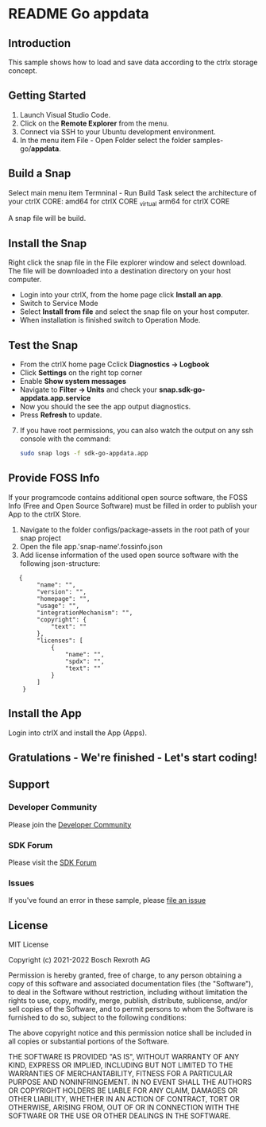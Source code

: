 # README Go appdata

## Introduction

This sample shows how to load and save data according to the ctrlx storage concept.

## Getting Started

1. Launch Visual Studio Code.
2. Click on the __Remote Explorer__ from the menu.
3. Connect via SSH to your Ubuntu development environment.
4. In the menu item File - Open Folder select the folder samples-go/__appdata__.

## Build a Snap

Select main menu item Termninal - Run Build Task select the architecture of your ctrlX CORE:
    amd64 for ctrlX CORE <sub>virtual</sub>
    arm64 for ctrlX CORE

A snap file will be build.

## Install the Snap

Right click the snap file in the File explorer window and select download. The file will be downloaded into a destination directory on your host computer.

* Login into your ctrlX, from the home page click __Install an app__.
* Switch to Service Mode
* Select __Install from file__ and select the snap file on your host computer.
* When installation is finished switch to Operation Mode.

## Test the Snap

* From the ctrlX home page Cclick __Diagnostics -> Logbook__
* Click __Settings__ on the right top corner
* Enable __Show system messages__
* Navigate to __Filter -> Units__ and check your __snap.sdk-go-appdata.app.service__
* Now you should the see the app output diagnostics.
* Press __Refresh__ to update.

7. If you have root permissions, you can also watch the output on any ssh console with the command:
   ```bash
   sudo snap logs -f sdk-go-appdata.app
   ```
## Provide FOSS Info


If your programcode contains additional open source software, the FOSS Info (Free and Open Source Software) must be filled in order to publish your App to the ctrlX Store.
1. Navigate to the folder configs/package-assets in the root path of your snap project
2. Open the file app.'snap-name'.fossinfo.json
3. Add license information of the used open source software with the following json-structure:
```
   {
        "name": "",
        "version": "",
        "homepage": "",
        "usage": "",
        "integrationMechanism": "",
        "copyright": {
            "text": ""
        },
        "licenses": [
            {
                "name": "",
                "spdx": "",
                "text": ""
            }
        ]
    }
```

## Install the App

Login into ctrlX and install the App (Apps).

## Gratulations - We're finished - Let's start coding!


## Support
### Developer Community

Please join the [Developer Community](https://developer.community.boschrexroth.com/) 

### SDK Forum

Please visit the [SDK Forum](https://developer.community.boschrexroth.com/t5/ctrlX-AUTOMATION/ct-p/dcdev_community-bunit-dcae/) 

### Issues

If you've found an error in these sample, please [file an issue](https://github.com/boschrexroth)

## License

MIT License

Copyright (c) 2021-2022 Bosch Rexroth AG

Permission is hereby granted, free of charge, to any person obtaining a copy
of this software and associated documentation files (the "Software"), to deal
in the Software without restriction, including without limitation the rights
to use, copy, modify, merge, publish, distribute, sublicense, and/or sell
copies of the Software, and to permit persons to whom the Software is
furnished to do so, subject to the following conditions:

The above copyright notice and this permission notice shall be included in all
copies or substantial portions of the Software.

THE SOFTWARE IS PROVIDED "AS IS", WITHOUT WARRANTY OF ANY KIND, EXPRESS OR
IMPLIED, INCLUDING BUT NOT LIMITED TO THE WARRANTIES OF MERCHANTABILITY,
FITNESS FOR A PARTICULAR PURPOSE AND NONINFRINGEMENT. IN NO EVENT SHALL THE
AUTHORS OR COPYRIGHT HOLDERS BE LIABLE FOR ANY CLAIM, DAMAGES OR OTHER
LIABILITY, WHETHER IN AN ACTION OF CONTRACT, TORT OR OTHERWISE, ARISING FROM,
OUT OF OR IN CONNECTION WITH THE SOFTWARE OR THE USE OR OTHER DEALINGS IN THE
SOFTWARE.